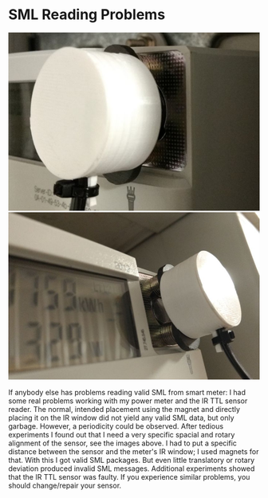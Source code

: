 
# SML Reading Problems

![IR Reader](./ir-reader_1.jpg)
![IR Reader](./ir-reader_2.jpg)

If anybody else has problems reading valid SML from smart meter:
I had some real problems working with my power meter and the IR TTL sensor reader.
The normal, intended placement using the magnet and directly placing it on the IR window did not
yield any valid SML data, but only garbage.
However, a periodicity could be observed.
After tedious experiments I found out that I need a very specific spacial and rotary alignment of
the sensor, see the images above. I had to put a specific distance between the sensor and the
meter's IR window; I used magnets for that. With this I got valid SML packages. But even little
translatory or rotary deviation produced invalid SML messages.
Additional experiments showed that the IR TTL sensor was faulty.
If you experience similar problems, you should change/repair your sensor.
